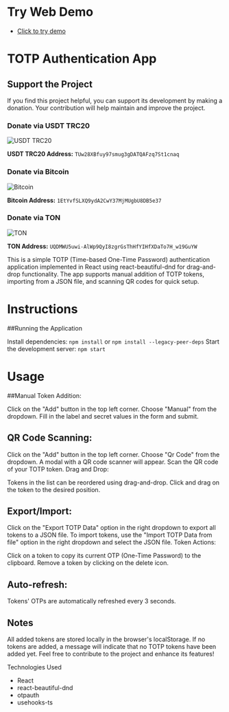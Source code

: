 # Try Web Demo

- [Click to try demo](https://totp-authenticator-cb826.web.app)

# TOTP Authentication App

## Support the Project

If you find this project helpful, you can support its development by making a donation. Your contribution will help maintain and improve the project.

### Donate via USDT TRC20

![USDT TRC20](https://cdn-icons-png.flaticon.com/128/825/825508.png)

**USDT TRC20 Address:** `TUw28XBfuy97smug3gDATQAFzq7St1cnaq`

### Donate via Bitcoin

![Bitcoin](https://cdn-icons-png.flaticon.com/128/5968/5968260.png)

**Bitcoin Address:** `1EtYvfSLXQ9ydA2CwY37MjMUgbU8DB5e37`

### Donate via TON

![TON](https://cdn-icons-png.flaticon.com/128/12114/12114247.png)

**TON Address:** `UQDMWU5uwi-AlWp9QyI8zgrGsThHfYIHfXDaTo7H_w19GuYW`

This is a simple TOTP (Time-based One-Time Password) authentication application implemented in React using react-beautiful-dnd for drag-and-drop functionality. The app supports manual addition of TOTP tokens, importing from a JSON file, and scanning QR codes for quick setup.

# Instructions
##Running the Application

Install dependencies: `npm install` or `npm install --legacy-peer-deps`
Start the development server: `npm start`

# Usage
##Manual Token Addition:

Click on the "Add" button in the top left corner.
Choose "Manual" from the dropdown.
Fill in the label and secret values in the form and submit.

## QR Code Scanning:

Click on the "Add" button in the top left corner.
Choose "Qr Code" from the dropdown.
A modal with a QR code scanner will appear. Scan the QR code of your TOTP token.
Drag and Drop:

Tokens in the list can be reordered using drag-and-drop. Click and drag on the token to the desired position.

## Export/Import:

Click on the "Export TOTP Data" option in the right dropdown to export all tokens to a JSON file.
To import tokens, use the "Import TOTP Data from file" option in the right dropdown and select the JSON file.
Token Actions:

Click on a token to copy its current OTP (One-Time Password) to the clipboard.
Remove a token by clicking on the delete icon.

## Auto-refresh:

Tokens' OTPs are automatically refreshed every 3 seconds.

## Notes
All added tokens are stored locally in the browser's localStorage.
If no tokens are added, a message will indicate that no TOTP tokens have been added yet.
Feel free to contribute to the project and enhance its features!

Technologies Used
- React
- react-beautiful-dnd
- otpauth
- usehooks-ts

